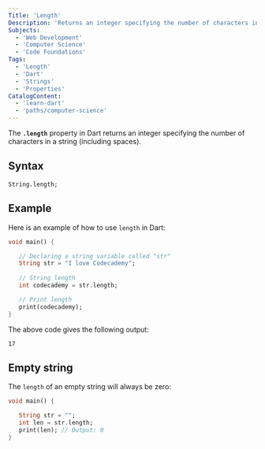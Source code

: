 ```yaml
---
Title: 'Length'
Description: 'Returns an integer specifying the number of characters in a string.'
Subjects:
  - 'Web Development'
  - 'Computer Science'
  - 'Code Foundations'
Tags:
  - 'Length'
  - 'Dart'
  - 'Strings'
  - 'Properties'
CatalogContent:
  - 'learn-dart'
  - 'paths/computer-science'
---
```


The **`.length`** property in Dart returns an integer specifying the number of characters in a string (including spaces).

## Syntax

```pseudo
String.length;
```

## Example

Here is an example of how to use `length` in Dart:

```dart
void main() {

   // Declaring a string variable called "str"
   String str = "I love Codecademy";
   
   // String length
   int codecademy = str.length;

   // Print length
   print(codecademy);
}
```

The above code gives the following output:

```shell
17
```

## Empty string

The `length` of an empty string will always be zero:

```dart
void main() {

   String str = "";
   int len = str.length;
   print(len); // Output: 0
}
```